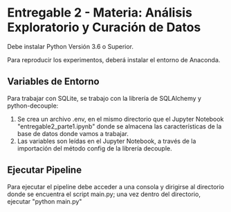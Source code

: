 # Entregable 2 - Materia: Análisis Exploratorio y Curación de Datos

Debe instalar Python Versión 3.6 o Superior.

Para reproducir los experimentos, deberá instalar el entorno de Anaconda.

## Variables de Entorno

Para trabajar con SQLite, se trabajo con la librería de SQLAlchemy y python-decouple:

  1. Se crea un archivo .env, en el mismo directorio que el Jupyter Notebook "entregable2_parte1.ipynb" donde se almacena las características de la base de datos donde vamos a trabajar.
  2. Las variables son leídas en el Jupyter Notebook, a través de la importación del método config de la librería decouple.

## Ejecutar Pipeline

Para ejecutar el pipeline debe acceder a una consola y dirigirse al directorio donde se encuentra el script main.py; una vez dentro del directorio, ejecutar "python main.py"